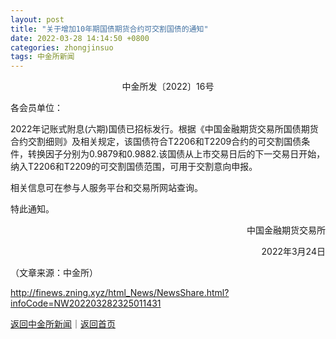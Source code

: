 ```yaml
---
layout: post
title: "关于增加10年期国债期货合约可交割国债的通知"
date: 2022-03-28 14:14:50 +0800
categories: zhongjinsuo
tags: 中金所新闻
---
```

<p align="center">中金所发〔2022〕16号</p><p>各会员单位：</p><p>2022年记账式附息(六期)国债已招标发行。根据《中国金融期货交易所国债期货合约交割细则》及相关规定，该国债符合T2206和T2209合约的可交割国债条件，转换因子分别为0.9879和0.9882.该国债从上市交易日后的下一交易日开始，纳入T2206和T2209的可交割国债范围，可用于交割意向申报。</p><p>相关信息可在参与人服务平台和交易所网站查询。</p><p>特此通知。</p><p style="text-align:right;">中国金融期货交易所</p>
 <p style="text-align:right;">2022年3月24日</p><p class="em_media">（文章来源：中金所）</p>

<http://finews.zning.xyz/html_News/NewsShare.html?infoCode=NW202203282325011431>

[返回中金所新闻](//finews.withounder.com/category/zhongjinsuo.html)｜[返回首页](//finews.withounder.com/)
